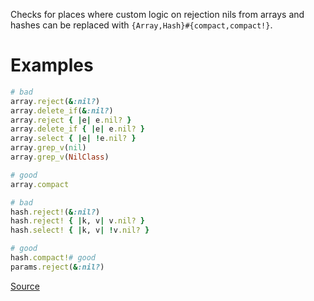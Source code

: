 
Checks for places where custom logic on rejection nils from arrays
and hashes can be replaced with `{Array,Hash}#{compact,compact!}`.

# Examples

```ruby
# bad
array.reject(&:nil?)
array.delete_if(&:nil?)
array.reject { |e| e.nil? }
array.delete_if { |e| e.nil? }
array.select { |e| !e.nil? }
array.grep_v(nil)
array.grep_v(NilClass)

# good
array.compact

# bad
hash.reject!(&:nil?)
hash.reject! { |k, v| v.nil? }
hash.select! { |k, v| !v.nil? }

# good
hash.compact!# good
params.reject(&:nil?)
```

[Source](http://www.rubydoc.info/gems/rubocop/RuboCop/Cop/Style/CollectionCompact)